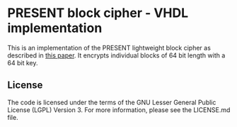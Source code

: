 # PRESENT block cipher - VHDL implementation

This is an implementation of the PRESENT lightweight block cipher
as described in [this paper](https://link.springer.com/chapter/10.1007/978-3-540-74735-2_31).
It encrypts individual blocks of 64 bit length with a 64 bit key.

## License
The code is licensed under the terms of the GNU Lesser General
Public License (LGPL) Version 3. For more information, please see
the LICENSE.md file.
